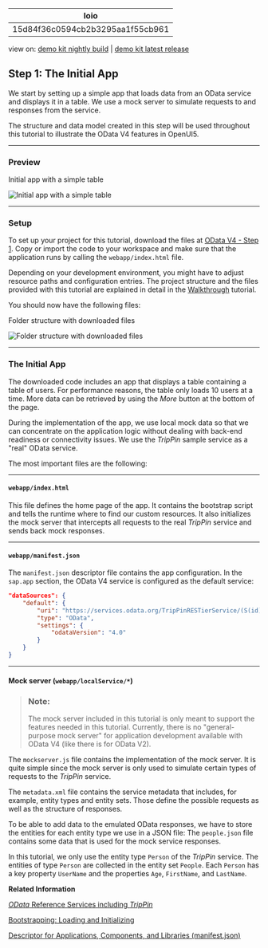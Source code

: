 <!-- loio15d84f36c0594cb2b3295aa1f55cb961 -->

| loio |
| -----|
| 15d84f36c0594cb2b3295aa1f55cb961 |

<div id="loio">

view on: [demo kit nightly build](https://openui5nightly.hana.ondemand.com/#/topic/15d84f36c0594cb2b3295aa1f55cb961) | [demo kit latest release](https://openui5.hana.ondemand.com/#/topic/15d84f36c0594cb2b3295aa1f55cb961)</div>

## Step 1: The Initial App

We start by setting up a simple app that loads data from an OData service and displays it in a table. We use a mock server to simulate requests to and responses from the service.

The structure and data model created in this step will be used throughout this tutorial to illustrate the OData V4 features in OpenUI5.

***

<a name="loio15d84f36c0594cb2b3295aa1f55cb961__section_bt4_fxc_z1b"/>

### Preview

   
  
<a name="loio15d84f36c0594cb2b3295aa1f55cb961__fig_tvr_vzd_gcb"/>Initial app with a simple table

 ![](loio9d0182f69376444396c903cbc84564c9_LowRes.png "Initial app with a simple table") 

***

<a name="loio15d84f36c0594cb2b3295aa1f55cb961__section_tsr_gxc_z1b"/>

### Setup

To set up your project for this tutorial, download the files at [OData V4 - Step 1](https://openui5.hana.ondemand.com/explored.html#/sample/sap.ui.core.tutorial.odatav4.01/preview). Copy or import the code to your workspace and make sure that the application runs by calling the `webapp/index.html` file.

Depending on your development environment, you might have to adjust resource paths and configuration entries. The project structure and the files provided with this tutorial are explained in detail in the [Walkthrough](Walkthrough_3da5f4b.md) tutorial.

You should now have the following files:

  
  
<a name="loio15d84f36c0594cb2b3295aa1f55cb961__fig_mdg_c12_gcb"/>Folder structure with downloaded files

![](loio1406ea6897b149fe97a107176f9d4442_HiRes.png "Folder structure with downloaded files")

***

<a name="loio15d84f36c0594cb2b3295aa1f55cb961__section_vng_l12_gcb"/>

### The Initial App

The downloaded code includes an app that displays a table containing a table of users. For performance reasons, the table only loads 10 users at a time. More data can be retrieved by using the *More* button at the bottom of the page.

During the implementation of the app, we use local mock data so that we can concentrate on the application logic without dealing with back-end readiness or connectivity issues. We use the *TripPin* sample service as a "real" OData service.

The most important files are the following:

***

#### `webapp/index.html`

This file defines the home page of the app. It contains the bootstrap script and tells the runtime where to find our custom resources. It also initializes the mock server that intercepts all requests to the real *TripPin* service and sends back mock responses.

***

#### `webapp/manifest.json`

The `manifest.json` descriptor file contains the app configuration. In the `sap.app` section, the OData V4 service is configured as the default service:

``` json
"dataSources": {
	"default": {
		"uri": "https://services.odata.org/TripPinRESTierService/(S(id))/",
		"type": "OData",
		"settings": {
			"odataVersion": "4.0"
		}
	}
}

```

***

#### Mock server \(`webapp/localService/*`\)

> ### Note:  
> The mock server included in this tutorial is only meant to support the features needed in this tutorial. Currently, there is no "general-purpose mock server" for application development available with OData V4 \(like there is for OData V2\).

The `mockserver.js` file contains the implementation of the mock server. It is quite simple since the mock server is only used to simulate certain types of requests to the *TripPin* service.

The `metadata.xml` file contains the service metadata that includes, for example, entity types and entity sets. Those define the possible requests as well as the structure of responses.

To be able to add data to the emulated OData responses, we have to store the entities for each entity type we use in a JSON file: The `people.json` file contains some data that is used for the mock service responses.

In this tutorial, we only use the entity type `Person` of the *TripPin* service. The entities of type `Person` are collected in the entity set `People`. Each `Person` has a key property `UserName` and the properties `Age`, `FirstName`, and `LastName`.

**Related Information**  


[*OData* Reference Services including *TripPin*](http://www.odata.org/odata-services/)

[Bootstrapping: Loading and Initializing](Bootstrapping_Loading_and_Initializing_a04b0d1.md "To use OpenUI5 features in your HTML page, you have to load and initialize the SAPUI5 library.")

[Descriptor for Applications, Components, and Libraries \(manifest.json\)](Descriptor_for_Applications,_Components,_and_Libraries_(manifest.json)_be0cf40.md "The descriptor for applications, components, and libraries (in short: app descriptor) is inspired by the WebApplication Manifest concept introduced by the W3C. The descriptor provides a central, machine-readable, and easy-to-access location for storing metadata associated with an application, an application component, or a library.")

